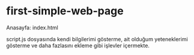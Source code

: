 # first-simple-web-page

Anasayfa: index.html

script.js dosyasında kendi bilgilerimi gösterme,
ait olduğum yeteneklerimi gösterme ve daha fazlasını ekleme gibi işlevler içermekte.
